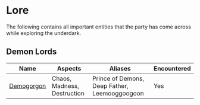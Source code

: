 # Lore

The following contains all important entities that the party has come across
while exploring the underdark.

## Demon Lords
| Name | Aspects | Aliases | Encountered |
| --- | --- | --- | --- |
| [Demogorgon](demon_lords/demogorgon.md) | Chaos, Madness, Destruction | Prince of Demons, Deep Father, Leemooggoogoon | Yes |
